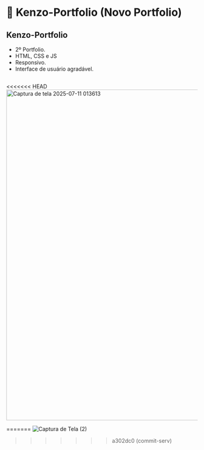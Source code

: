 # :ocean: Kenzo-Portfolio (Novo Portfolio)

##  Kenzo-Portfolio  
- 2º Portfolio.
- HTML, CSS e JS
- Responsivo.
- Interface de usuário agradável.
##

<<<<<<< HEAD
<img width="1897" height="869" alt="Captura de tela 2025-07-11 013613" src="https://github.com/user-attachments/assets/8d2e8d49-7a62-465b-9ca8-83f8a5026f55" />

=======
![Captura de Tela (2)](https://github.com/user-attachments/assets/52fcfc5f-354b-4367-96cf-fb96f1ffba7b)
>>>>>>> a302dc0 (commit-serv)
